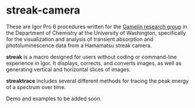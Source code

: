 # streak-camera

These are Igor Pro 6 procedures written for the [Gamelin research group](http://depts.washington.edu/gmrg) in the Department of Chemistry at the University of Washington, specifically for the visualization and analysis of transient absorption and photoluminescence data from a Hamamatsu streak camera.

**streak** is a macro designed for users without coding or command-line experience in Igor. It displays, corrects, and converts images, as well as generating vertical and horizontal slices of images.

**streaktrace** includes several different methods for tracing the peak energy of a spectrum over time.

Demo and examples to be added soon.
